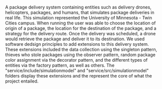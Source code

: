 A package delivery system containing entities such as delivery drones, helicopters, packages, and humans, that simulates package deliveries in real life. This simulation represented the University of Minnesota - Twin Cities campus. When running the user was able to choose the location of origin of a package, the location for the destination of the package, and a strategy for the delivery route. Once the delivery was scheduled, a drone would retrieve the package and deliver it to its destination. We used software dedsign principles to add extensions to this delivery system. These extensions included the data collection using the singleton pattern, thieves who stole packages using the observer pattern, random package color assignment via the decorator pattern, and the different types of entities via the factory pattern, as well as others.
The "service/include/simulationmodel" and "service/src/simulationmodel" folders display these extensions and the represent the core of what the project entailed.
